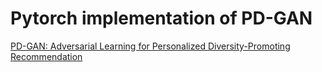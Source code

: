 # Pytorch implementation of PD-GAN

[PD-GAN: Adversarial Learning for Personalized Diversity-Promoting
Recommendation](https://www.ijcai.org/Proceedings/2019/0537.pdf)
